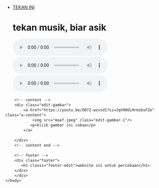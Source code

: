 <html>
    <head>
        <title>coba-web</title>
        <link rel="stylesheet" href="style.css" />
    </head>
    <body>
        <div class="container">
        <!-- navigation bar -->
        <div>
            <ul>
                <li class="li-edit">
                    <a href="TEKAN.html" class="edit-tulis">TEKAN INI</a>
                </li>
                <h1>tekan musik, biar asik</h1>
                <audio controls>
                    <source src="Masha and the bear 1.mp3"loop type="audio/mpeg">
                    browsermu tidak mendukung tag audio, sayang sekalii
                </audio>
                <audio controls>
                    <source src="Masha and the bear 2.mp3" loop type="audio/mpeg">
                    browsermu tidak mendukung tag audio, sayang sekalii
                </audio>
                <audio controls>
                    <source src="Masha and the bear 3.mp3" loop type="audio/mpeg">
                    browsermu tidak mendukung tag audio, sayang sekalii
                </audio>
                </ul>
        </div>
        <!-- navigation selesai -->

        <!-- content -->
        <div class="edit-gambar">
            <a href="https://youtu.be/O07Z-wzvsdI?si=JqYH0OLHrmzbsFZe" class="a-content">
                <img src="maaf.jpeg" class="edit-gambar-1"/>
               <p>kliik gambar ini cobaa</p>
            </a>
           
        </div>
        <!-- content end -->

        <!-- footer -->
        <div class="footer">
           <h1 classs="footer-edit">website ini untuk percobaan</h1>
        </div>
        </div>
    </body>
   </html>
